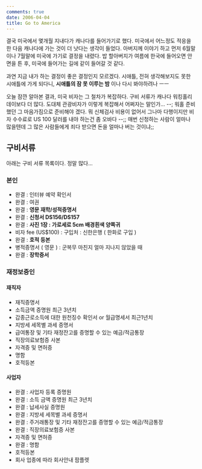 ```yaml
---
comments: true
date: 2006-04-04
title: Go to America
---
```


결국 미국에서 몇개월 지내다가 캐나다를 들어가기로 했다. 미국에서 어느정도
 적응을 한 다음 캐나다에 가는 것이 더 낫다는 생각이 들었다. 아버지께 이야기
 하고 먼저 6월말이나 7월말에 미국에 가기로 결정을 내렸다. 밥 할아버지가 여름에
 한국에 들어오면 안면을 튼 후, 미국에 들어가는 길에 같이 들어갈 것 같다.

 과연 지금 내가 하는 결정이 좋은 결정인지 모르겠다. 시애틀, 전혀 생각해보지도
 못한 시애틀에 가게 되다니, **시애틀의 잠 못 이루는 밤** 이나 다시 봐야하려나
 ㅡㅡ

 오늘 잠깐 알아본 결과, 미국 비자는 그 철차가 복잡하다. 구비 서류가 캐나다
 워킹홀리데이보다 더 많다. 도대체 관광비자가 이렇게 복잡해서 어쩌자는
 말인가... --; 워홀 준비했던 그 마음가짐으로 준비해야 겠다. 뭐 신체검사 비용이
 없어서 그나마 다행이지만 비자 수수료로 US 100 달러를 내야 하는건 좀 오바다
 --;; 매번 신청하는 사람이 얼마나 많을텐데 그 많은 사람들에게 죄다 받으면 돈을
 얼마나 버는 것이냐;;

구비서류
------

아래는 구비 서류 목록이다. 정말 많다...

### 본인

* 완결 : 인터뷰 예약 확인서
* 완결 : 여권
* 완결 : **영문 재학/성적증명서**
* 완결 : **신청서 DS156/DS157**
* 완결 : **사진 1장 : 가로세로 5cm  배경흰색 양쪽귀**
* 비자 fee (US$100) : 구입처 : 신한은행 ( 한화로 구입 )
* 완결 : **호적 등본**
* 병적증명서 ( 영문 ) : 군복무 마친지 얼마 지나지 않았을 때
* 완결 : **장학증서**

### 재정보증인

#### 재직자

* 재직증명서
* 소득금액 증명원 최근 3년치
* 갑종근로소득에 대한 원천징수 확인서 or 월급명세서 최근1년치
* 지방세 세목별 과세 증명서
* 급여통장 및 기타 재정잔고를 증명할 수 있는 예금/적금통장
* 직장의료보험증 사본
* 자격증 및 면허증
* 명함
* 호적등본

#### 사업자

* 완결 : 사업자 등록 증명원
* 완결 : 소득 금액 증명원 최근 3년치 
* 완결 : 납세사실 증명원
* 완결 : 지방세 세목별 과세 증명서
* 완결 : 주거래통장 및 기타 재정잔고를 증명할 수 있는 예금/적금통장
* 완결 : 직장의료보험증 사본
* 자격증 및 면허증
* 완결 : 명함
* 호적등본
* 회사 업종에 따라 회사안내 팜플렛